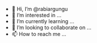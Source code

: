 - 👋 Hi, I’m @rabiargungu
- 👀 I’m interested in ...
- 🌱 I’m currently learning ...
- 💞️ I’m looking to collaborate on ...
- 📫 How to reach me ...

<!---
rabiargungu/rabiargungu is a ✨ special ✨ repository because its `README.md` (this file) appears on your GitHub profile.
You can click the Preview link to take a look at your changes.
--->
